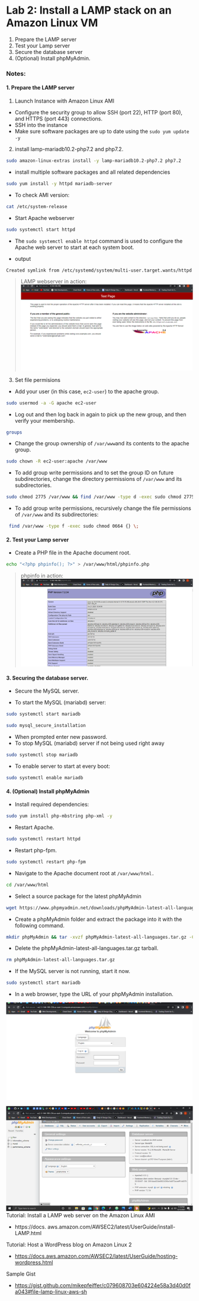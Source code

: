# Lab 2: Install a LAMP stack on an Amazon Linux VM

1. Prepare the LAMP server
2. Test your Lamp server
3. Secure the database server
4. (Optional) Install phpMyAdmin.

### Notes:

#### 1. Prepare the LAMP server
1. Launch Instance with Amazon Linux AMI
* Configure the security group to allow SSH (port 22), HTTP (port 80), and HTTPS (port 443) connections.
* SSH into the instance
* Make sure software packages are up to date using the `sudo yum update -y`

2. install lamp-mariadb10.2-php7.2 and php7.2.

```bash
sudo amazon-linux-extras install -y lamp-mariadb10.2-php7.2 php7.2
```
* install multiple software packages and all related dependencies

```bash
sudo yum install -y httpd mariadb-server
```
* To check AMI version:
```bash
cat /etc/system-release
```
* Start Apache webserver
```bash
sudo systemctl start httpd
```

* The `sudo systemctl enable httpd` command is used to configure the Apache web server to start at each system boot.
- output
```bash
Created symlink from /etc/systemd/system/multi-user.target.wants/httpd.service to /usr/lib/systemd/system/httpd.service.
```
> LAMP webserver in action:
![LAMP server](images/lampserver.png)

3. Set file permisions
* Add your user (in this case, `ec2-user`) to the apache group.
```bash
sudo usermod -a -G apache ec2-user
```
* Log out and then log back in again to pick up the new group, and then verify your membership.
```bash
groups
```
* Change the group ownership of `/var/www`and its contents to the apache group.

```bash
sudo chown -R ec2-user:apache /var/www
```
* To add group write permissions and to set the group ID on future subdirectories, change the directory permissions of `/var/www` and its subdirectories.
```bash
sudo chmod 2775 /var/www && find /var/www -type d -exec sudo chmod 2775 {} \;
```
* To add group write permissions, recursively change the file permissions of `/var/www` and its subdirectories:
```bash
 find /var/www -type f -exec sudo chmod 0664 {} \;
```
#### 2. Test your Lamp server  
* Create a PHP file in the Apache document root.
```bash
echo "<?php phpinfo(); ?>" > /var/www/html/phpinfo.php
```
> phpinfo in action:
![phpinfo page](images/php.png)


#### 3. Securing the database server.

* Secure the MySQL server.


* To start the MySQL (mariabd) server:
```bash
sudo systemctl start mariadb
```
```bash
sudo mysql_secure_installation
```

* When prompted enter new password.
* To stop MySQL (mariabd) server if not being used right away
```bash
sudo systemctl stop mariadb
```
* To enable server to start at every boot:
```bash
sudo systemctl enable mariadb
```
#### 4. (Optional) Install phpMyAdmin
* Install required dependencies:
```bash
sudo yum install php-mbstring php-xml -y
```
* Restart Apache.
```bash
sudo systemctl restart httpd
```
* Restart php-fpm.
```bash
sudo systemctl restart php-fpm
```
* Navigate to the Apache document root at `/var/www/html.`
```bash
cd /var/www/html
```
* Select a source package for the latest phpMyAdmin
```bash
wget https://www.phpmyadmin.net/downloads/phpMyAdmin-latest-all-languages.tar.gz
```
* Create a phpMyAdmin folder and extract the package into it with the following command.
```bash
mkdir phpMyAdmin && tar -xvzf phpMyAdmin-latest-all-languages.tar.gz -C phpMyAdmin --strip-components 1
```
* Delete the phpMyAdmin-latest-all-languages.tar.gz tarball.
```bash
rm phpMyAdmin-latest-all-languages.tar.gz
```
*  If the MySQL server is not running, start it now.
```Bash
sudo systemctl start mariadb
```
* In a web browser, type the URL of your phpMyAdmin installation.

![phpMyAdmin](images/phpmyadminlogin.png)

![phpMyAdmin dashboard](images/admindashboard.png)
Tutorial: Install a LAMP web server on the Amazon Linux AMI
* https://docs.
aws.amazon.com/AWSEC2/latest/UserGuide/install-LAMP.html

Tutorial: Host a WordPress blog on Amazon Linux 2
* https://docs.aws.amazon.com/AWSEC2/latest/UserGuide/hosting-wordpress.html

Sample Gist
* https://gist.github.com/mikepfeiffer/c079608703e604224e58a3d40d0fa043#file-lamp-linux-aws-sh
